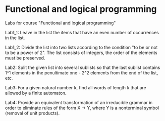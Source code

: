 # Functional and logical programming
Labs for course "Functional and logical programming"

Lab1_1: Leave in the list the items that have an even number of occurrences in the list.

Lab1_2: Divide the list into two lists according to the condition "to be or not to be a power of 2". The list consists of integers, the order of the elements must be preserved.

Lab2: Split the given list into several sublists so that the last sublist contains 1^1 elements in the penultimate one - 2^2 elements from the end of the list, etc.

Lab3: For a given natural number k, find all words of length k that are allowed by a finite automaton.

Lab4: Provide an equivalent transformation of an irreducible grammar in order to eliminate rules of the form X → Y, where Y is a nonterminal symbol (removal of unit products).
